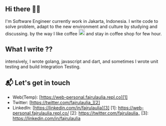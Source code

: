 ## Hi there 👋🏻

I'm Software Engineer currently work in Jakarta, Indonesia. I write code to solve problem, adapt to the new environment and culture by studying and discussing. by the way I like coffee <img class="emoji" alt="coffee" height="20" width="20" src="https://github.githubassets.com/images/icons/emoji/unicode/2615.png"> and stay in coffee shop for few hour.

## What I write ??
intensively, I wrote golang, javascript and dart, and sometimes I wrote unit testing and build Integration Testing.

## 📬 Let's get in touch
- Web(Temp): [https://web-personal.fajrulaulia.repl.co][1]
- Twitter: [https://twitter.com/fajrulaulia_][2]
- LinkedIn: [https://linkedin.com/in/fajrulaulia][3]
[1]: https://web-personal.fajrulaulia.repl.co/
[2]: https://twitter.com/fajrulaulia_
[3]: https://linkedin.com/in/fajrulaulia
